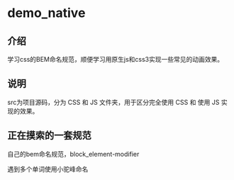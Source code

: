 # demo_native

## 介绍
学习css的BEM命名规范，顺便学习用原生js和css3实现一些常见的动画效果。

## 说明

src为项目源码，分为 CSS 和 JS 文件夹，用于区分完全使用 CSS 和 使用 JS 实现的效果。

## 正在摸索的一套规范

自己的bem命名规范，block_element-modifier

遇到多个单词使用小驼峰命名